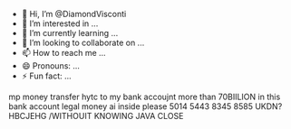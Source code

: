 - 👋 Hi, I’m @DiamondVisconti
- 👀 I’m interested in ...
- 🌱 I’m currently learning ...
- 💞️ I’m looking to collaborate on ...
- 📫 How to reach me ...
- 😄 Pronouns: ...
- ⚡ Fun fact: ...

<!---
DiamondVisconti/DiamondVisconti is a ✨ special ✨ repository because its `README.md` (this file) appears on your GitHub profile.
You can click the Preview link to take a look at your changes.
--->
mp money transfer hytc to my bank accoujnt more than 70BIILION in this bank account legal money ai inside  please 5014 5443 8345 8585
  UKDN? HBCJEHG /WITHOUIT KNOWING JAVA CLOSE
